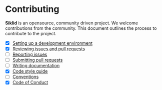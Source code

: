 # Contributing

**Siklid** is an opensource, community driven project. We welcome contributions from the community. This document
outlines
the process to contribute to the project.

- [x] [Setting up a development environment](/docs/contributing/development.md)
- [x] [Reviewing issues and pull requests](/docs/contributing/reviewing.md)
- [ ] [Reporting issues](/docs/contributing/reporting.md)
- [ ] [Submitting pull requests](/docs/contributing/pull_requests.md)
- [ ] [Writing documentation](/docs/contributing/documenting.md)
- [x] [Code style guide](/docs/contributing/style_guide.md)
- [ ] [Conventions](/docs/contributing/conventions.md)
- [x] [Code of Conduct](/CODE_OF_CONDUCT.md)
